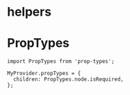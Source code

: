 # helpers

# PropTypes

```
import PropTypes from 'prop-types';
```

```
MyProvider.propTypes = {
  children: PropTypes.node.isRequired,
};
```
